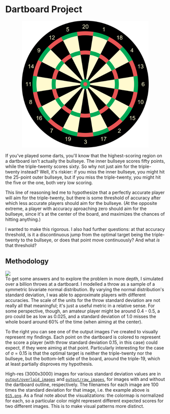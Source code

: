 # Dartboard Project

<p align="middle">
  <img src="/Dartboard/dartboard.svg" width="400"/>
</p>

If you've played some darts, you'll know that the highest-scoring region on a dartboard isn't actually the bullseye. The inner bullseye scores fifty points, while the triple-twenty scores sixty. So why not just aim for the triple-twenty instead? Well, it's riskier: if you miss the inner bullseye, you might hit the 25-point outer bullseye, but if you miss the triple-twenty, you might hit the five or the one, both very low scoring. 

This line of reasoning led me to hypothesize that a perfectly accurate player will aim for the triple-twenty, but there is some threshold of accuracy after which less accurate players should aim for the bullseye. (At the opposite extreme, a player with accuracy aproaching zero should aim for the bullseye, since it's at the center of the board, and maximizes the chances of hitting anything.)

I wanted to make this rigorous. I also had further questions: at that accuracy threshold, is it a discontinuous jump from the optimal target being the triple-twenty to the bullseye, or does that point move continuously? And what *is* that threshold?

## Methodology

<img align="right" width="600" src="/Dartboard/output/overlaid_images/015.png">

To get some answers and to explore the problem in more depth, I simulated over a billion throws at a dartboard. I modelled a throw as a sample of a symmetric bivariate normal distribution. By varying the normal distribution's standard deviation, I was able to approximate players with different accuracies. The scale of the units for the throw standard deviation are not really all that meaningful; it's just a useful metric in a relative sense. For some perspective, though, an amateur player might be around 0.4 - 0.5, a pro could be as low as 0.025, and a standard deviation of 1.0 misses the whole board around 60% of the time (when aiming at the center).

To the right you can see one of the output images I've created to visually represent my findings. Each point on the dartboard is colored to represent the score a player (with throw standard deviation 0.15, in this case) could expect, if they were aiming at that point. Particularly interesting for the case of σ = 0.15 is that the optimal target is neither the triple-twenty nor the bullseye, but the bottom-left side of the board, around the triple-19, which at least partially disproves my hypothesis.

High-res (3000x3000) images for various standard deviation values are in [`output/overlaid_images`](/Dartboard/output/overlaid_images) and [`output/raw_images`](/Dartboard/output/raw_images), for images with and without the dartboard outline, respectively. The filenames for each image are 100 times the standard deviation for that image, i.e. the example above is [`015.png`](/Dartboard/output/overlaid_images/015.png). As a final note about the visualizations: the colormap is normalized for each, so a particular color might represent different expected scores for two different images. This is to make visual patterns more distinct.
